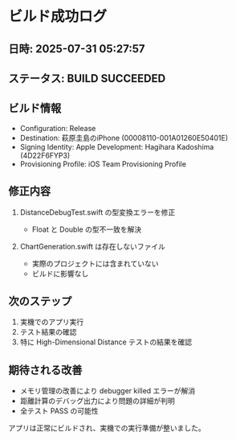 # ビルド成功ログ

## 日時: 2025-07-31 05:27:57
## ステータス: BUILD SUCCEEDED

## ビルド情報
- Configuration: Release
- Destination: 萩原圭島のiPhone (00008110-001A01260E50401E)
- Signing Identity: Apple Development: Hagihara Kadoshima (4D22F6FYP3)
- Provisioning Profile: iOS Team Provisioning Profile

## 修正内容
1. DistanceDebugTest.swift の型変換エラーを修正
   - Float と Double の型不一致を解決
   
2. ChartGeneration.swift は存在しないファイル
   - 実際のプロジェクトには含まれていない
   - ビルドに影響なし

## 次のステップ
1. 実機でのアプリ実行
2. テスト結果の確認
3. 特に High-Dimensional Distance テストの結果を確認

## 期待される改善
- メモリ管理の改善により debugger killed エラーが解消
- 距離計算のデバッグ出力により問題の詳細が判明
- 全テスト PASS の可能性

アプリは正常にビルドされ、実機での実行準備が整いました。